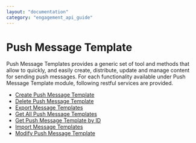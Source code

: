 ```yaml
---
layout: "documentation"
category: "engagement_api_guide"
---
```

                          


Push Message Template
=====================

Push Message Templates provides a generic set of tool and methods that allow to quickly, and easily create, distribute, update and manage content for sending push messages. For each functionality available under Push Message Template module, following restful services are provided.

*   [Create Push Message Template](Create_Push_Message_Template.html)
*   [Delete Push Message Template](Delete_Push_Message_Template.html)
*   [Export Message Templates](Export_Message_Templates.html)
*   [Get All Push Message Templates](Get_Push_Message_Templates.html)
*   [Get Push Message Template by ID](Get_Push_Message_Template_by_ID.html)
*   [Import Message Templates](Import_Message_Templates.html)
*   [Modify Push Message Template](Modify_Push_Message_Template.html)
